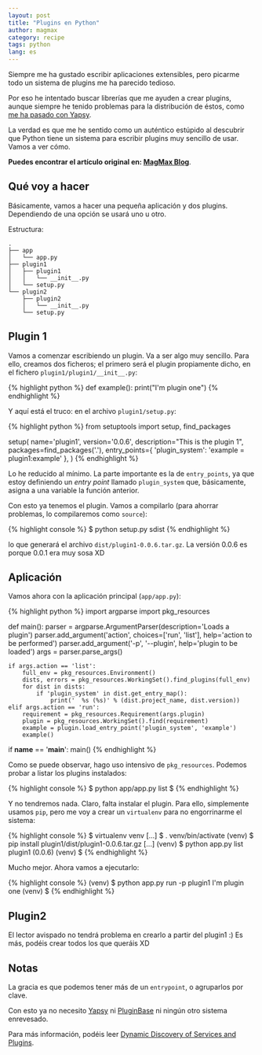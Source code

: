 ```yaml
---
layout: post
title: "Plugins en Python"
author: magmax
category: recipe
tags: python
lang: es
---
```


Siempre me ha gustado escribir aplicaciones extensibles, pero picarme todo un sistema de plugins me ha parecido tedioso.

Por eso he intentado buscar librerías que me ayuden a crear plugins, aunque siempre he tenido problemas para la distribución de éstos, como [me ha pasado con Yapsy](http://magmax.org/blog/yapsy-un-sistema-de-plugins-pythonico).

La verdad es que me he sentido como un auténtico estúpido al descubrir que Python tiene un sistema para escribir plugins muy sencillo de usar. Vamos a ver cómo.

**Puedes encontrar el artículo original en: [MagMax Blog](<http://magmax.org/blog/plugins-en-python/>)**.

<!--break-->

Qué voy a hacer
---------------

Básicamente, vamos a hacer una pequeña aplicación y dos plugins.
Dependiendo de una opción se usará uno u otro.

Estructura:

```
.
├── app
│   └── app.py
├── plugin1
│   ├── plugin1
│   │   └── __init__.py
│   └── setup.py
└── plugin2
    ├── plugin2
    │   └── __init__.py
    └── setup.py
```

Plugin 1
--------

Vamos a comenzar escribiendo un plugin. Va a ser algo muy sencillo. Para
ello, creamos dos ficheros; el primero será el plugin propiamente dicho,
en el fichero `plugin1/plugin1/__init__.py`:

{% highlight python %}
def example():
   print("I'm plugin one")
{% endhighlight %}


Y aquí está el truco: en el archivo `plugin1/setup.py`:

{% highlight python %}
from setuptools import setup, find_packages

setup(
    name='plugin1',
    version='0.0.6',
    description="This is the plugin 1",
    packages=find_packages('.'),
    entry_points={
        'plugin_system': 'example = plugin1:example'
    },
)
{% endhighlight %}

Lo he reducido al mínimo. La parte importante es la de `entry_points`,
ya que estoy definiendo un *entry point* llamado `plugin_system` que,
básicamente, asigna a una variable la función anterior.

Con esto ya tenemos el plugin. Vamos a compilarlo (para ahorrar
problemas, lo compilaremos como `source`):

<div class="console">
{% highlight console %}
$ python setup.py sdist
{% endhighlight %}
</div>

lo que generará el archivo `dist/plugin1-0.0.6.tar.gz`. La versión 0.0.6
es porque 0.0.1 era muy sosa XD

Aplicación
----------

Vamos ahora con la aplicación principal (`app/app.py`):

{% highlight python %}
import argparse
import pkg_resources

def main():
    parser = argparse.ArgumentParser(description='Loads a plugin')
    parser.add_argument('action', choices=['run', 'list'],
                        help='action to be performed')
    parser.add_argument('-p', '--plugin',
                        help='plugin to be loaded')
    args = parser.parse_args()

    if args.action == 'list':
        full_env = pkg_resources.Environment()
        dists, errors = pkg_resources.WorkingSet().find_plugins(full_env)
        for dist in dists:
            if 'plugin_system' in dist.get_entry_map():
                print('  %s (%s)' % (dist.project_name, dist.version))
    elif args.action == 'run':
        requirement = pkg_resources.Requirement(args.plugin)
        plugin = pkg_resources.WorkingSet().find(requirement)
        example = plugin.load_entry_point('plugin_system', 'example')
        example()

if __name__ == '__main__':
    main()
{% endhighlight %}


Como se puede observar, hago uso intensivo de `pkg_resources`. Podemos
probar a listar los plugins instalados:

<div class="console">
{% highlight console %}
$ python app/app.py list
$
{% endhighlight %}
</div>

Y no tendremos nada. Claro, falta instalar el plugin. Para ello,
simplemente usamos `pip`, pero me voy a crear un `virtualenv` para no
engorrinarme el sistema:

<div class="console">
{% highlight console %}
$ virtualenv venv
[...]
$ . venv/bin/activate
(venv) $ pip install plugin1/dist/plugin1-0.0.6.tar.gz
[...]
(venv) $ python app.py list
  plugin1 (0.0.6)
(venv) $
{% endhighlight %}
</div>


Mucho mejor. Ahora vamos a ejecutarlo:

<div class="console">
{% highlight console %}
(venv) $ python app.py run -p plugin1
I'm plugin one
(venv) $
{% endhighlight %}
</div>



Plugin2
-------

El lector avispado no tendrá problema en crearlo a partir del plugin1 :)
Es más, podéis crear todos los que queráis XD


Notas
-----

La gracia es que podemos tener más de un `entrypoint`, o agruparlos por
clave.

Con esto ya no necesito [Yapsy](http://yapsy.sourceforge.net/) ni
[PluginBase](http://pluginbase.pocoo.org/) ni ningún otro sistema
enrevesado.

Para más información, podéis leer [Dynamic Discovery of Services and
Plugins](http://setuptools.readthedocs.io/en/latest/setuptools.html#dynamic-discovery-of-services-and-plugins).
